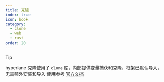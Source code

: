 ```yaml
---
title: 克隆
index: true
icon: book
category:
  - clone
  - web
  - rust
order: 20
---
```


> [!tip]
> hyperlane 克隆使用了 `clone` 库，内部提供变量捕获和克隆，框架已默认导入，无需额外安装和导入
> 使用参考 [官方文档](../clonelicious/README.md)

<Bottom />
